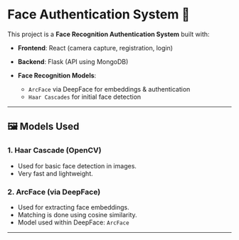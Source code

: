 # Face Authentication System 🔐

This project is a **Face Recognition Authentication System** built with:

* **Frontend**: React (camera capture, registration, login)
* **Backend**: Flask (API using MongoDB)
* **Face Recognition Models**:

  *  `ArcFace` via DeepFace for embeddings & authentication
  *  `Haar Cascades` for initial face detection

---

## 🖼️ Models Used

### 1. Haar Cascade (OpenCV)

* Used for basic face detection in images.
* Very fast and lightweight.

### 2. ArcFace (via DeepFace)

* Used for extracting face embeddings.
* Matching is done using cosine similarity.
* Model used within DeepFace: `ArcFace`

---
